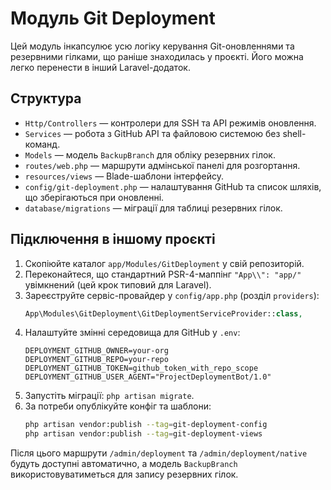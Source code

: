 # Модуль Git Deployment

Цей модуль інкапсулює усю логіку керування Git-оновленнями та резервними гілками, що раніше знаходилась у проєкті. Його можна легко перенести в інший Laravel-додаток.

## Структура
- `Http/Controllers` — контролери для SSH та API режимів оновлення.
- `Services` — робота з GitHub API та файловою системою без shell-команд.
- `Models` — модель `BackupBranch` для обліку резервних гілок.
- `routes/web.php` — маршрути адмінської панелі для розгортання.
- `resources/views` — Blade-шаблони інтерфейсу.
- `config/git-deployment.php` — налаштування GitHub та список шляхів, що зберігаються при оновленні.
- `database/migrations` — міграції для таблиці резервних гілок.

## Підключення в іншому проєкті
1. Скопіюйте каталог `app/Modules/GitDeployment` у свій репозиторій.
2. Переконайтеся, що стандартний PSR-4-маппінг `"App\\": "app/"` увімкнений (цей крок типовий для Laravel).
3. Зареєструйте сервіс-провайдер у `config/app.php` (розділ `providers`):
   ```php
   App\Modules\GitDeployment\GitDeploymentServiceProvider::class,
   ```
4. Налаштуйте змінні середовища для GitHub у `.env`:
   ```env
   DEPLOYMENT_GITHUB_OWNER=your-org
   DEPLOYMENT_GITHUB_REPO=your-repo
   DEPLOYMENT_GITHUB_TOKEN=github_token_with_repo_scope
   DEPLOYMENT_GITHUB_USER_AGENT="ProjectDeploymentBot/1.0"
   ```
5. Запустіть міграції: `php artisan migrate`.
6. За потреби опублікуйте конфіг та шаблони:
   ```bash
   php artisan vendor:publish --tag=git-deployment-config
   php artisan vendor:publish --tag=git-deployment-views
   ```

Після цього маршрути `/admin/deployment` та `/admin/deployment/native` будуть доступні автоматично, а модель `BackupBranch` використовуватиметься для запису резервних гілок.

